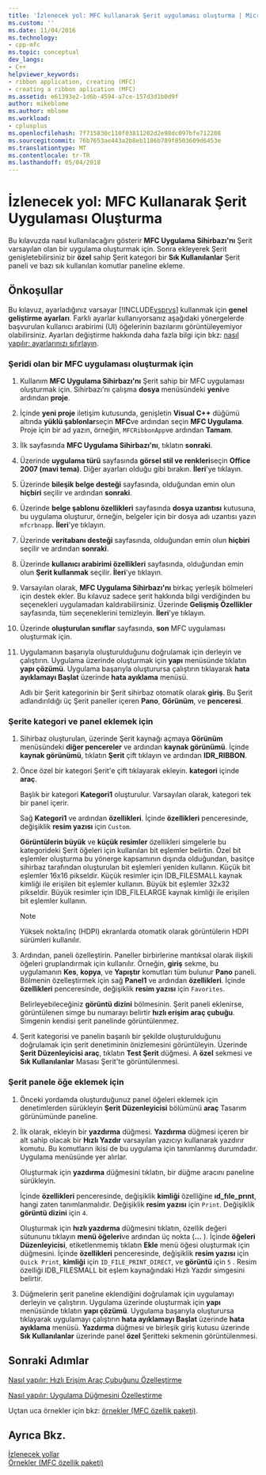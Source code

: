 ```yaml
---
title: 'İzlenecek yol: MFC kullanarak Şerit uygulaması oluşturma | Microsoft Docs'
ms.custom: ''
ms.date: 11/04/2016
ms.technology:
- cpp-mfc
ms.topic: conceptual
dev_langs:
- C++
helpviewer_keywords:
- ribbon application, creating (MFC)
- creating a ribbon aplication (MFC)
ms.assetid: e61393e2-1d6b-4594-a7ce-157d3d1b0d9f
author: mikeblome
ms.author: mblome
ms.workload:
- cplusplus
ms.openlocfilehash: 7f715830c110f03811202d2e98dc097bfe712208
ms.sourcegitcommit: 76b7653ae443a2b8eb1186b789f8503609d6453e
ms.translationtype: MT
ms.contentlocale: tr-TR
ms.lasthandoff: 05/04/2018
---
```

# <a name="walkthrough-creating-a-ribbon-application-by-using-mfc"></a>İzlenecek yol: MFC Kullanarak Şerit Uygulaması Oluşturma
Bu kılavuzda nasıl kullanılacağını gösterir **MFC Uygulama Sihirbazı'nı** Şerit varsayılan olan bir uygulama oluşturmak için. Sonra ekleyerek Şerit genişletebilirsiniz bir **özel** sahip Şerit kategori bir **Sık Kullanılanlar** Şerit paneli ve bazı sık kullanılan komutlar paneline ekleme.  
  
## <a name="prerequisites"></a>Önkoşullar  
 Bu kılavuz, ayarladığınız varsayar [!INCLUDE[vsprvs](../assembler/masm/includes/vsprvs_md.md)] kullanmak için **genel geliştirme ayarları**. Farklı ayarlar kullanıyorsanız aşağıdaki yönergelerde başvurulan kullanıcı arabirimi (UI) öğelerinin bazılarını görüntüleyemiyor olabilirsiniz. Ayarları değiştirme hakkında daha fazla bilgi için bkz: [nasıl yapılır: ayarlarınızı sıfırlayın](http://msdn.microsoft.com/en-us/c95c51be-e609-4769-abba-65e6beedec76).  
  
### <a name="to-create-an-mfc-application-that-has-a-ribbon"></a>Şeridi olan bir MFC uygulaması oluşturmak için  
  
1.  Kullanım **MFC Uygulama Sihirbazı'nı** Şerit sahip bir MFC uygulaması oluşturmak için. Sihirbazı'nı çalışma **dosya** menüsündeki **yeni**ve ardından **proje**.  
  
2.  İçinde **yeni proje** iletişim kutusunda, genişletin **Visual C++** düğümü altında **yüklü şablonlar**seçin **MFC**ve ardından seçin **MFC Uygulama**. Proje için bir ad yazın, örneğin, `MFCRibbonApp`ve ardından **Tamam**.  
  
3.  İlk sayfasında **MFC Uygulama Sihirbazı'nı**, tıklatın **sonraki**.  
  
4.  Üzerinde **uygulama türü** sayfasında **görsel stil ve renkleri**seçin **Office 2007 (mavi tema)**. Diğer ayarları olduğu gibi bırakın. **İleri**'ye tıklayın.  
  
5.  Üzerinde **bileşik belge desteği** sayfasında, olduğundan emin olun **hiçbiri** seçilir ve ardından **sonraki**.  
  
6.  Üzerinde **belge şablonu özellikleri** sayfasında **dosya uzantısı** kutusuna, bu uygulama oluşturur, örneğin, belgeler için bir dosya adı uzantısı yazın `mfcrbnapp`. **İleri**'ye tıklayın.  
  
7.  Üzerinde **veritabanı desteği** sayfasında, olduğundan emin olun **hiçbiri** seçilir ve ardından **sonraki**.  
  
8.  Üzerinde **kullanıcı arabirimi özellikleri** sayfasında, olduğundan emin olun **Şerit kullanmak** seçilir. **İleri**'ye tıklayın.  
  
9. Varsayılan olarak, **MFC Uygulama Sihirbazı'nı** birkaç yerleşik bölmeleri için destek ekler. Bu kılavuz sadece şerit hakkında bilgi verdiğinden bu seçenekleri uygulamadan kaldırabilirsiniz. Üzerinde **Gelişmiş Özellikler** sayfasında, tüm seçeneklerini temizleyin. **İleri**'ye tıklayın.  
  
10. Üzerinde **oluşturulan sınıflar** sayfasında, **son** MFC uygulaması oluşturmak için.  
  
11. Uygulamanın başarıyla oluşturulduğunu doğrulamak için derleyin ve çalıştırın. Uygulama üzerinde oluşturmak için **yapı** menüsünde tıklatın **yapı çözümü**. Uygulama başarıyla oluşturursa çalıştırın tıklayarak **hata ayıklamayı Başlat** üzerinde **hata ayıklama** menüsü.  
  
     Adlı bir Şerit kategorinin bir Şerit sihirbaz otomatik olarak **giriş**. Bu Şerit adlandırıldığı üç Şerit paneller içeren **Pano**, **Görünüm**, ve **penceresi**.  
  
### <a name="to-add-a-category-and-panel-to-the-ribbon"></a>Şerite kategori ve panel eklemek için  
  
1.  Sihirbaz oluşturulan, üzerinde Şerit kaynağı açmaya **Görünüm** menüsündeki **diğer pencereler** ve ardından **kaynak görünümü**. İçinde **kaynak görünümü**, tıklatın **Şerit** çift tıklayın ve ardından **IDR_RIBBON**.  
  
2.  Önce özel bir kategori Şerit'e çift tıklayarak ekleyin. **kategori** içinde **araç**.  
  
     Başlık bir kategori **Kategori1** oluşturulur. Varsayılan olarak, kategori tek bir panel içerir.  
  
     Sağ **Kategori1** ve ardından **özellikleri**. İçinde **özellikleri** penceresinde, değişiklik **resim yazısı** için `Custom`.  
  
     **Görüntülerin büyük** ve **küçük resimler** özellikleri simgelerle bu kategorideki Şerit öğeleri için kullanılan bit eşlemler belirtin. Özel bit eşlemler oluşturma bu yönerge kapsamının dışında olduğundan, basitçe sihirbaz tarafından oluşturulan bit eşlemleri yeniden kullanın. Küçük bit eşlemler 16x16 pikseldir. Küçük resimler için IDB_FILESMALL kaynak kimliği ile erişilen bit eşlemler kullanın. Büyük bit eşlemler 32x32 pikseldir. Büyük resimler için IDB_FILELARGE kaynak kimliği ile erişilen bit eşlemler kullanın.  
  
    > [!NOTE]
    >  Yüksek nokta/inç (HDPI) ekranlarda otomatik olarak görüntülerin HDPI sürümleri kullanılır.  
  
3.  Ardından, paneli özelleştirin. Paneller birbirlerine mantıksal olarak ilişkili öğeleri gruplandırmak için kullanılır. Örneğin, **giriş** sekme, bu uygulamanın **Kes**, **kopya**, ve **Yapıştır** komutları tüm bulunur  **Pano** paneli. Bölmenin özelleştirmek için sağ **Panel1** ve ardından **özellikleri**. İçinde **özellikleri** penceresinde, değişiklik **resim yazısı** için `Favorites`.  
  
     Belirleyebileceğiniz **görüntü dizini** bölmesinin. Şerit paneli eklenirse, görüntülenen simge bu numarayı belirtir **hızlı erişim araç çubuğu**. Simgenin kendisi şerit panelinde görüntülenmez.  
  
4.  Şerit kategorisi ve panelin başarılı bir şekilde oluşturulduğunu doğrulamak için şerit denetiminin önizlemesini görüntüleyin. Üzerinde **Şerit Düzenleyicisi araç**, tıklatın **Test Şerit** düğmesi. A **özel** sekmesi ve **Sık Kullanılanlar** Masası Şerit'te görüntülenmesi.  
  
### <a name="to-add-elements-to-the-ribbon-panels"></a>Şerit panele öğe eklemek için  
  
1.  Önceki yordamda oluşturduğunuz panel öğeleri eklemek için denetimlerden sürükleyin **Şerit Düzenleyicisi** bölümünü **araç** Tasarım görünümünde paneline.  
  
2.  İlk olarak, ekleyin bir **yazdırma** düğmesi. **Yazdırma** düğmesi içeren bir alt sahip olacak bir **Hızlı Yazdır** varsayılan yazıcıyı kullanarak yazdırır komutu. Bu komutların ikisi de bu uygulama için tanımlanmış durumdadır. Uygulama menüsünde yer alırlar.  
  
     Oluşturmak için **yazdırma** düğmesini tıklatın, bir düğme aracını paneline sürükleyin.  
  
     İçinde **özellikleri** penceresinde, değişiklik **kimliği** özelliğine **ıd_fıle_prınt**, hangi zaten tanımlanmalıdır. Değişiklik **resim yazısı** için `Print`. Değişiklik **görüntü dizini** için `4`.  
  
     Oluşturmak için **hızlı yazdırma** düğmesini tıklatın, özellik değeri sütununu tıklayın **menü öğeleri**ve ardından üç nokta (**...** ). İçinde **öğeleri Düzenleyicisi**, etiketlenmemiş tıklatın **Ekle** menü öğesi oluşturmak için düğmesini. İçinde **özellikleri** penceresinde, değişiklik **resim yazısı** için `Quick Print`, **kimliği** için `ID_FILE_PRINT_DIRECT`, ve **görüntü** için `5` . Resim özelliği IDB_FILESMALL bit eşlem kaynağındaki Hızlı Yazdır simgesini belirtir.  
  
3.  Düğmelerin şerit paneline eklendiğini doğrulamak için uygulamayı derleyin ve çalıştırın. Uygulama üzerinde oluşturmak için **yapı** menüsünde tıklatın **yapı çözümü**. Uygulama başarıyla oluşturursa tıklayarak uygulamayı çalıştırın **hata ayıklamayı Başlat** üzerinde **hata ayıklama** menüsü. **Yazdırma** düğmesi ve birleşik giriş kutusu üzerinde **Sık Kullanılanlar** üzerinde panel **özel** Şeritteki sekmenin görüntülenmesi.  
  
## <a name="next-steps"></a>Sonraki Adımlar  
 [Nasıl yapılır: Hızlı Erişim Araç Çubuğunu Özelleştirme](../mfc/how-to-customize-the-quick-access-toolbar.md)  
  
 [Nasıl yapılır: Uygulama Düğmesini Özelleştirme](../mfc/how-to-customize-the-application-button.md)  
  
 Uçtan uca örnekler için bkz: [örnekler (MFC özellik paketi)](../visual-cpp-samples.md).  
  
## <a name="see-also"></a>Ayrıca Bkz.  
 [İzlenecek yollar](../mfc/walkthroughs-mfc.md)   
 [Örnekler (MFC özellik paketi)](../visual-cpp-samples.md)

